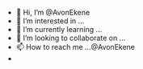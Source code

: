 - 👋 Hi, I’m @AvonEkene
- 👀 I’m interested in ...
- 🌱 I’m currently learning ...
- 💞️ I’m looking to collaborate on ...
- 📫 How to reach me ...@AvonEkene
- 

<!---
AvonEkene/AvonEkene is a ✨ special ✨ repository because its `README.md` (this file) appears on your GitHub profile.
You can click the Preview link to take a look at your changes.
--->
